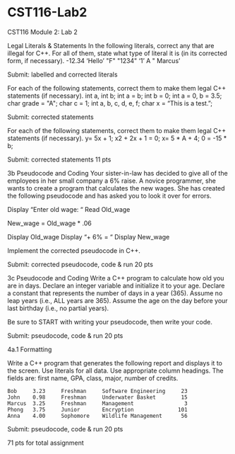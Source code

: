 # CST116-Lab2
CST116
Module 2: Lab 2

Legal Literals & Statements
In the following literals, correct any that are illegal for C++. For all of them, state what type of literal it is (in its corrected form, if necessary).
-12.34
‘Hello’
"F"
"1234"
‘1’
A
" Marcus’

Submit: labelled and corrected literals

For each of the following statements, correct them to make them legal C++ statements (if necessary).
int a, int b;
int a = b; int b = 0;
int a = 0, b = 3.5;
char grade = "A";
char c = 1;
int a, b, c, d, e, f;
char x = “This is a test.”;

Submit: corrected statements

For each of the following statements, correct them to make them legal C++ statements (if necessary).
y= 5x + 1;
x2 + 2x + 1 = 0;
x= 5 * A + 4;
0 = -15 * b;

Submit: corrected statements
11 pts


3b Pseudocode and Coding
Your sister-in-law has decided to give all of the employees in her small company a 6% raise. A novice programmer, she wants to create a program that calculates the new wages. She has created the following pseudocode and has asked you to look it over for errors.

Display “Enter old wage: “
Read Old_wage

New_wage = Old_wage * .06

Display Old_wage
Display “+ 6% = “
Display New_wage

Implement the corrected pseudocode in C++.

Submit: corrected pseudocode, code & run
20 pts

3c Pseudocode and Coding
Write a C++ program to calculate how old you are in days. 
Declare an integer variable and initialize it to your age.
Declare a constant that represents the number of days in a year (365).
Assume no leap years (i.e., ALL years are 365).
Assume the age on the day before your last birthday (i.e., no partial years).

Be sure to START with writing your pseudocode, then write your code.

Submit: pseudocode, code & run
20 pts


4a.1 Formatting

Write a C++ program that generates the following report and displays it to the screen.
Use literals for all data.
Use appropriate column headings. The fields are: first name, GPA, class, major, number of credits.

    Bob     3.23     Freshman     Software Engineering     23
    John    0.98     Freshman     Underwater Basket        15
    Marcus  3.25     Freshman     Management                3
    Phong   3.75     Junior       Encryption              101
    Anna    4.00     Sophomore    Wildlife Management      56
 
Submit: pseudocode, code & run
20 pts

71 pts for total assignment
